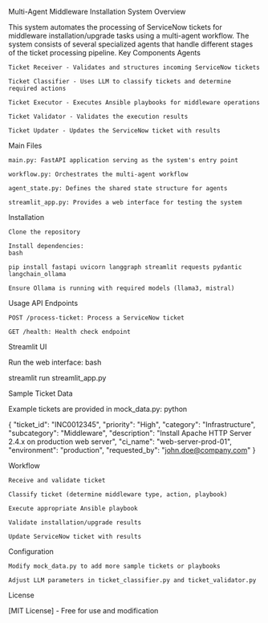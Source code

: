 Multi-Agent Middleware Installation System
Overview

This system automates the processing of ServiceNow tickets for middleware installation/upgrade tasks using a multi-agent workflow. The system consists of several specialized agents that handle different stages of the ticket processing pipeline.
Key Components
Agents

    Ticket Receiver - Validates and structures incoming ServiceNow tickets

    Ticket Classifier - Uses LLM to classify tickets and determine required actions

    Ticket Executor - Executes Ansible playbooks for middleware operations

    Ticket Validator - Validates the execution results

    Ticket Updater - Updates the ServiceNow ticket with results

Main Files

    main.py: FastAPI application serving as the system's entry point

    workflow.py: Orchestrates the multi-agent workflow

    agent_state.py: Defines the shared state structure for agents

    streamlit_app.py: Provides a web interface for testing the system

Installation

    Clone the repository

    Install dependencies:
    bash

    pip install fastapi uvicorn langgraph streamlit requests pydantic langchain_ollama

    Ensure Ollama is running with required models (llama3, mistral)

Usage
API Endpoints

    POST /process-ticket: Process a ServiceNow ticket

    GET /health: Health check endpoint

Streamlit UI

Run the web interface:
bash

streamlit run streamlit_app.py

Sample Ticket Data

Example tickets are provided in mock_data.py:
python

{
    "ticket_id": "INC0012345",
    "priority": "High",
    "category": "Infrastructure",
    "subcategory": "Middleware",
    "description": "Install Apache HTTP Server 2.4.x on production web server",
    "ci_name": "web-server-prod-01",
    "environment": "production",
    "requested_by": "john.doe@company.com"
}

Workflow

    Receive and validate ticket

    Classify ticket (determine middleware type, action, playbook)

    Execute appropriate Ansible playbook

    Validate installation/upgrade results

    Update ServiceNow ticket with results

Configuration

    Modify mock_data.py to add more sample tickets or playbooks

    Adjust LLM parameters in ticket_classifier.py and ticket_validator.py

License

[MIT License] - Free for use and modification
